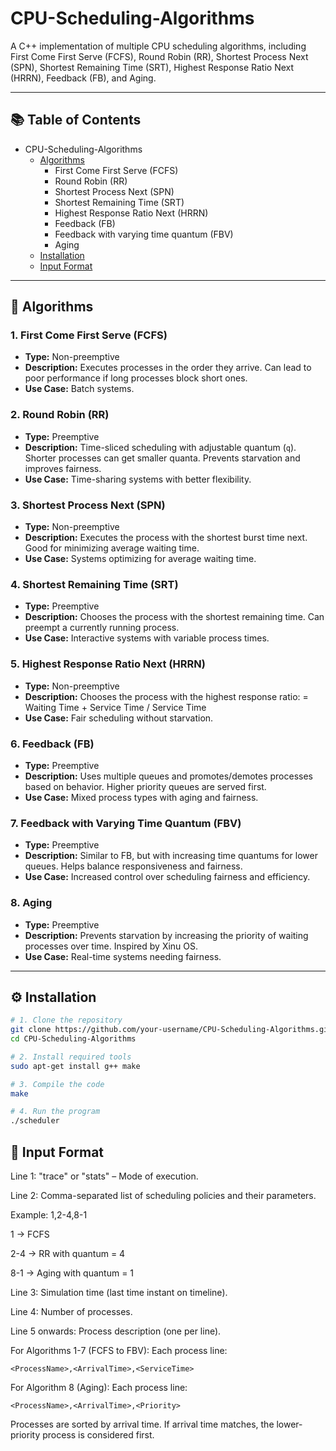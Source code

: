 # CPU-Scheduling-Algorithms
A C++ implementation of multiple CPU scheduling algorithms, including First Come First Serve (FCFS), Round Robin (RR), Shortest Process Next (SPN), Shortest Remaining Time (SRT), Highest Response Ratio Next (HRRN), Feedback (FB), and Aging.  

---

## 📚 Table of Contents
- CPU-Scheduling-Algorithms
   - [Algorithms](#algorithms)
        - First Come First Serve (FCFS)  
        - Round Robin (RR)  
        - Shortest Process Next (SPN)  
        - Shortest Remaining Time (SRT)  
        - Highest Response Ratio Next (HRRN)  
        - Feedback (FB)  
        - Feedback with varying time quantum (FBV)  
        - Aging 
   - [Installation](#installation)
   - [Input Format](#input-format)

---

## 🧠 Algorithms

### 1. First Come First Serve (FCFS)
- **Type:** Non-preemptive  
- **Description:** Executes processes in the order they arrive. Can lead to poor performance if long processes block short ones.  
- **Use Case:** Batch systems.

### 2. Round Robin (RR)
- **Type:** Preemptive  
- **Description:** Time-sliced scheduling with adjustable quantum (`q`). Shorter processes can get smaller quanta. Prevents starvation and improves fairness.
- **Use Case:** Time-sharing systems with better flexibility.

### 3. Shortest Process Next (SPN)
- **Type:** Non-preemptive  
- **Description:** Executes the process with the shortest burst time next. Good for minimizing average waiting time.
- **Use Case:** Systems optimizing for average waiting time.

### 4. Shortest Remaining Time (SRT)
- **Type:** Preemptive  
- **Description:** Chooses the process with the shortest remaining time. Can preempt a currently running process.
- **Use Case:** Interactive systems with variable process times.

### 5. Highest Response Ratio Next (HRRN)
- **Type:** Non-preemptive  
- **Description:** Chooses the process with the highest response ratio: = Waiting Time + Service Time / Service Time
- **Use Case:** Fair scheduling without starvation.

### 6. Feedback (FB)
- **Type:** Preemptive  
- **Description:** Uses multiple queues and promotes/demotes processes based on behavior. Higher priority queues are served first.
- **Use Case:** Mixed process types with aging and fairness.

### 7. Feedback with Varying Time Quantum (FBV)
- **Type:** Preemptive  
- **Description:** Similar to FB, but with increasing time quantums for lower queues. Helps balance responsiveness and fairness.
- **Use Case:** Increased control over scheduling fairness and efficiency.

### 8. Aging
- **Type:** Preemptive  
- **Description:** Prevents starvation by increasing the priority of waiting processes over time. Inspired by Xinu OS.
- **Use Case:** Real-time systems needing fairness.
---

## ⚙️ Installation

```bash
# 1. Clone the repository
git clone https://github.com/your-username/CPU-Scheduling-Algorithms.git
cd CPU-Scheduling-Algorithms

# 2. Install required tools
sudo apt-get install g++ make

# 3. Compile the code
make

# 4. Run the program
./scheduler
```

## 📝 Input Format
Line 1: "trace" or "stats" – Mode of execution.

Line 2: Comma-separated list of scheduling policies and their parameters.

Example: 1,2-4,8-1

1 → FCFS

2-4 → RR with quantum = 4

8-1 → Aging with quantum = 1

Line 3: Simulation time (last time instant on timeline).

Line 4: Number of processes.

Line 5 onwards: Process description (one per line).

For Algorithms 1-7 (FCFS to FBV):
Each process line:

``` <ProcessName>,<ArrivalTime>,<ServiceTime> ```

For Algorithm 8 (Aging):
Each process line:

``` <ProcessName>,<ArrivalTime>,<Priority> ```

Processes are sorted by arrival time.
If arrival time matches, the lower-priority process is considered first.
